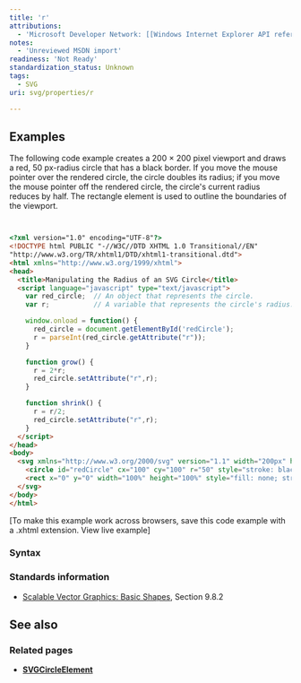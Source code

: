 ```yaml
---
title: 'r'
attributions:
  - 'Microsoft Developer Network: [[Windows Internet Explorer API reference](http://msdn.microsoft.com/en-us/library/ie/hh828809%28v=vs.85%29.aspx) Article]'
notes:
  - 'Unreviewed MSDN import'
readiness: 'Not Ready'
standardization_status: Unknown
tags:
  - SVG
uri: svg/properties/r

---
```

## Examples

The following code example creates a 200 × 200 pixel viewport and draws a red, 50 px-radius circle that has a black border. If you move the mouse pointer over the rendered circle, the circle doubles its radius; if you move the mouse pointer off the rendered circle, the circle's current radius reduces by half. The rectangle element is used to outline the boundaries of the viewport.

``` html


<?xml version="1.0" encoding="UTF-8"?>
<!DOCTYPE html PUBLIC "-//W3C//DTD XHTML 1.0 Transitional//EN"
"http://www.w3.org/TR/xhtml1/DTD/xhtml1-transitional.dtd">
<html xmlns="http://www.w3.org/1999/xhtml">
<head>
  <title>Manipulating the Radius of an SVG Circle</title>
  <script language="javascript" type="text/javascript">
    var red_circle;  // An object that represents the circle.
    var r;           // A variable that represents the circle's radius.

    window.onload = function() {
      red_circle = document.getElementById('redCircle');
      r = parseInt(red_circle.getAttribute("r"));
    }

    function grow() {
      r = 2*r;
      red_circle.setAttribute("r",r);
    }

    function shrink() {
      r = r/2;
      red_circle.setAttribute("r",r);
    }
  </script>
</head>
<body>
  <svg xmlns="http://www.w3.org/2000/svg" version="1.1" width="200px" height="200px">
    <circle id="redCircle" cx="100" cy="100" r="50" style="stroke: black; fill: red;" onmouseover="grow()" onmouseout="shrink()"/>
    <rect x="0" y="0" width="100%" height="100%" style="fill: none; stroke: black;"/>
  </svg>
</body>
</html>
```

</pre>
[To make this example work across browsers, save this code example with a .xhtml extension. View live example]

### Syntax

### Standards information

-   [Scalable Vector Graphics: Basic Shapes](http://go.microsoft.com/fwlink/p/?linkid=204737), Section 9.8.2

## See also

### Related pages

-   [**SVGCircleElement**](/svg/elements/circle)
